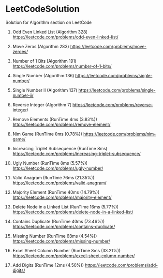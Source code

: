 # LeetCodeSolution
Solution for Algorithm section on LeetCode

1) Odd Even Linked List (Algorithm 328) https://leetcode.com/problems/odd-even-linked-list/

2) Move Zeros (Algorithm 283) https://leetcode.com/problems/move-zeroes/

3) Number of 1 Bits (Algorithm 191) https://leetcode.com/problems/number-of-1-bits/

4) Single Number (Algorithm 136) https://leetcode.com/problems/single-number/

5) Single Number II (Algorithm 137) https://leetcode.com/problems/single-number-ii/

6) Reverse Integer (Algorithm 7) https://leetcode.com/problems/reverse-integer/

7) Remove Elements (RunTime 4ms (3.83%)) https://leetcode.com/problems/remove-element/

8) Nim Game (RunTime 0ms (0.78%)) https://leetcode.com/problems/nim-game/

9) Increasing Triplet Subsequence (RunTime 8ms) https://leetcode.com/problems/increasing-triplet-subsequence/

10) Ugly Number (RunTime 8ms (5.57%)) https://leetcode.com/problems/ugly-number/

11) Valid Anagram (RunTime 76ms (21.35%)) https://leetcode.com/problems/valid-anagram/

12) Majority Element (RunTime 40ms (14.79%)) https://leetcode.com/problems/majority-element/

13) Delete Node in a Linked List (RunTime 16ms (5.77%)) https://leetcode.com/problems/delete-node-in-a-linked-list/

14) Contains Duplicate (RunTime 40ms (73.46%)) https://leetcode.com/problems/contains-duplicate/

15) Missing Number (RunTime 68ms (4.54%)) https://leetcode.com/problems/missing-number/

16) Excel Sheet Column Number (RunTime 8ms (33.21%)) https://leetcode.com/problems/excel-sheet-column-number/

17) Add Digits (RunTime 12ms (4.50%)) https://leetcode.com/problems/add-digits/